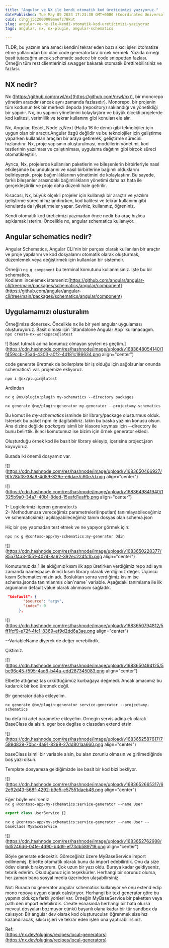 ```yaml
---
title: "Angular ve NX ile kendi otomatik kod üreticimizi yazıyoruz."
datePublished: Tue May 09 2023 17:23:30 GMT+0000 (Coordinated Universal Time)
cuid: clhgjj5c2000009mnefz78kut
slug: angular-ve-nx-ile-kendi-otomatik-kod-ureticimizi-yaziyoruz
tags: angular, nx, nx-plugin, angular-schematics

---
```


TLDR, bu yazının ana amacı kendini tekrar eden bazı sıkıcı işleri otomatize etme yollarından biri olan code generatorlara örnek vermek. Yazıda örneği basit tutacağım ancak schematic sadece bir code snippettan fazlası. Örneğin tüm rest clientlerinizi swagger bakarak otomatik ürettirebilirsiniz ve fazlası.

## NX nedir?

Nx ([https://github.com/nrwl/nx](https://github.com/nrwl/nx)), bir monorepo yönetim aracıdır (ancak aynı zamanda fazlasıdır). Monorepo, bir projenin tüm kodunun tek bir merkezi depoda (repository) saklandığı ve yönetildiği bir yapıdır. Nx, bu yapının yönetimini kolaylaştırır ve büyük ölçekli projelerde kod kalitesi, verimlilik ve tekrar kullanımı gibi konuları ele alır.

Nx, Angular, React, Node.js,Next (Hatta 16 ile deno) gibi teknolojiler için uygun olan bir araçtır.Angular özgü değildir ve bu teknolojiler için geliştirme yaparken kullanılan araçları bir araya getirerek, geliştirme sürecini hızlandırır. Nx, proje yapısının oluşturulması, modüllerin yönetimi, kod testlerinin yazılması ve çalıştırılması, uygulama dağıtımı gibi birçok süreci otomatikleştirir.

Ayrıca, Nx, projelerde kullanılan paketlerin ve bileşenlerin birbirleriyle nasıl etkileşimde bulunduklarını ve nasıl birbirlerine bağımlı olduklarını belirleyerek, proje bağımlılıklarının yönetimini de kolaylaştırır. Bu sayede, farklı bileşenler arasındaki bağımlılıkların yönetimi daha az hata ile gerçekleştirilir ve proje daha düzenli hale getirilir.

Kısacası, Nx, büyük ölçekli projeler için kullanışlı bir araçtır ve yazılım geliştirme sürecini hızlandırırken, kod kalitesi ve tekrar kullanımı gibi konularda da iyileştirmeler yapar. Seviniz, kullanınız, öğreniniz.

Kendi otomatik kod üreticimizi yazmadan önce nedir bu araç hızlıca açıklamak isterim. Öncelikle nx, angular schematics kullanıyor.

## Angular schematics nedir?

Angular Schematics, Angular CLI'nin bir parçası olarak kullanılan bir araçtır ve proje yapılarını ve kod dosyalarını otomatik olarak oluşturmak, düzenlemek veya değiştirmek için kullanılan bir sistemdir.

Örneğin `ng g component` bu terminal komutunu kullanmısınız. İşte bu bir schematics.  
Kodlarını incelemek isterseniz:[https://github.com/angular/angular-cli/tree/main/packages/schematics/angular/component](https://github.com/angular/angular-cli/tree/main/packages/schematics/angular/component)

## Uygulamamızı olusturalım

Örneğimize dönersek. Öncelikle nx ile bir yeni angular uygulaması oluşturuyoruz. Basit olması için \`Standalone Angular App\` kullanacagım.  
`npx create-nx-workspace@latest`

![ Basıt tutmak adına konumuz olmayan şeyleri es geçtim.](https://cdn.hashnode.com/res/hashnode/image/upload/v1683648054140/1f459ccb-35a4-4303-a0f2-4d181c186634.png align="center")

code generate üretmek de boilerplate bir iş olduğu için sağolsunlar onunda schematics'i var. projemize ekliyoruz.

`npm i @nx/plugin@latest`

Ardindan

`nx g @nx/plugin:plugin my-schematics --directory packages`

`nx generate @nx/plugin:generator my-generator --project=my-schematics`

Bu komut ile *my-schematics* isminde bir library/package olusturmus olduk. Istersek bu paket npm ile dagitabiliriz. lakin bu baska yazinin konusu olsun. Ana dizine değilde *packages* isimli bir klasore koyması için --directory ile bunu belirttik. ikinci komutumuz ise bizim için örnek generator ekledi.

Oluşturduğu örnek kod ile basit bir library ekleyip, içerisine project.json koyuyoruz.

Burada iki önemli dosyamız var.

![](https://cdn.hashnode.com/res/hashnode/image/upload/v1683650466927/9f528bf8-38a9-4d59-829e-e6dae7c90e7d.png align="center")

![](https://cdn.hashnode.com/res/hashnode/image/upload/v1683649841940/1325b9a0-34a7-40b1-8ded-15eafd1eaffb.png align="center")

1- Logiclerimizi içeren generator.ts  
2- Methodumuza vereceğimiz parametreleri(inputları) tanımlayabileceğimiz ve schematicsimizi açıklayabileceğimiz tanım dosyas olan schema.json

Hiç bir şey yapmadan test etmek ve ne yapıyor görmek için:

`npx nx g @contoso-app/my-schematics:my-generator Odin`

![](https://cdn.hashnode.com/res/hashnode/image/upload/v1683650228377/85a7f4a3-1551-4074-8a62-392ec224fc1b.png align="center")

Komutumuz da 1 ile aldığımız kısım ilk app üretirken verdiğimiz repo adı aynı zamanda namespace. ikinci kısım library olarak verdiğimiz değer. Üçüncü kısım Schematicsimizin adı. Bosluktan sonra verdiğimiz kısım ise schema.jsonda tanımlanmıs olan\`name\` variable. Aşağıdaki tanımlama ile ilk argümanın default value olarak alınmasını sağladık.

```json
 "$default": {
        "$source": "argv",
        "index": 0
      },
```

![](https://cdn.hashnode.com/res/hashnode/image/upload/v1683650794812/5ff1fcf9-e72f-4fc1-8369-ef9d2dd6a3ae.png align="center")

\--VariableName diyerek de değer verebilirdik.

Çıktımız.

![](https://cdn.hashnode.com/res/hashnode/image/upload/v1683650494125/5bc96c45-f595-4ad8-b44a-edd287345083.png align="center")

Elbette attığımız taş ürküttüğümüz kurbağaya değmedi. Ancak amacımız bu kadarcık bir kod üretmek değil.

Bir generator daha ekleyelim.

`nx generate @nx/plugin:generator service-generator --project=my-schematics`

bu defa iki adet parametre ekleyelim. Ornegin servis adina ek olarak BaseClass da alsin. eger bos degilse o classdan extend etsin.

![](https://cdn.hashnode.com/res/hashnode/image/upload/v1683652587617/7589d839-70bc-4a91-8298-27dd801aa660.png align="center")

baseClass isimli bir variable alsin, bu alan zorunlu olmasın ve girilmediğinde boş yazı olsun.

Template dosyamıza geldiğimizde ise basit bir kod bizi bekliyor.

![](https://cdn.hashnode.com/res/hashnode/image/upload/v1683652665317/62e92d43-568f-4292-b9e5-e57551daeb46.png align="center")

Eğer böyle verirseniz  
`nx g @contoso-app/my-schematics:service-generator --name User`

```typescript
export class UserService {}
```

`nx g @contoso-app/my-schematics:service-generator --name User --baseClass MyBaseService`

![](https://cdn.hashnode.com/res/hashnode/image/upload/v1683652762988/6d5246d6-04fe-4d90-b4d9-ef73db589719.png align="center")

Böyle generate edecektir. Göreceğiniz üzere MyBaseService import edilmemiş. Elbette otomatik olarak bunu da import edebilirdik. Onu da size ödev olarak bırakıyorum. Çok uzun bir yazı oldu. Buraya kadar geldiyseniz, tebrik ederim. Okuduğunuz için teşekkürler. Herhangi bir sorunuz olursa, her zaman bana sosyal media üzerinden ulaşabilirsiniz.

Not: Burada nx generator angular schematics kullanıyor ve onu extend edip mono repoya uygun olarak calıstırıyor. Herhangi bir text generator göre bu yapının oldukça farklı yonleri var. Örneğin MyBaseService bir paketten veya path den import edebilirdik. Create esnasında herhangi bir hata olursa mevcut dosyaları bozmuyor cünkü başarılı olana kadar bir tür sandbox da calısıyor. Bir angular dev olarak kod oluşturucuları öğrenmek size hız kazandıracak, sıkıcı işleri ve tekrar eden işleri ona yaptırabilirsiniz.

Ref:  
[https://nx.dev/plugins/recipes/local-generators](https://nx.dev/plugins/recipes/local-generators)